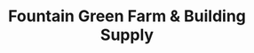 ---
title: "Fountain Green Farm & Building Supply"
url: /churchville/fountain-green-farm-and-building-supply/
shop: agrarian
---